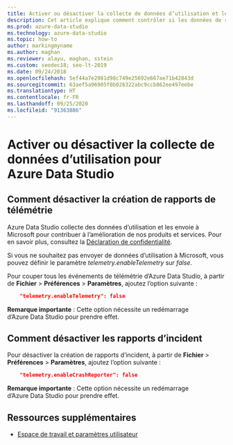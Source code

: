 ```yaml
---
title: Activer ou désactiver la collecte de données d’utilisation et les rapports d’incident
description: Cet article explique comment contrôler si les données de rapport d’utilisation et d’incident sont collectées et envoyées à Microsoft.
ms.prod: azure-data-studio
ms.technology: azure-data-studio
ms.topic: how-to
author: markingmyname
ms.author: maghan
ms.reviewer: alayu, maghan, sstein
ms.custom: seodec18; seo-lt-2019
ms.date: 09/24/2018
ms.openlocfilehash: 5ef44a7e2981d98c749e25692e667ae71b42843d
ms.sourcegitcommit: 63aef5a96905f0b026322abc9ccb862ee497eebe
ms.translationtype: HT
ms.contentlocale: fr-FR
ms.lasthandoff: 09/25/2020
ms.locfileid: "91363886"
---
```

# <a name="enable-or-disable-usage-data-collection-for-azure-data-studio"></a>Activer ou désactiver la collecte de données d’utilisation pour Azure Data Studio

## <a name="how-to-disable-telemetry-reporting"></a>Comment désactiver la création de rapports de télémétrie

Azure Data Studio collecte des données d’utilisation et les envoie à Microsoft pour contribuer à l’amélioration de nos produits et services. Pour en savoir plus, consultez la [Déclaration de confidentialité](https://go.microsoft.com/fwlink/?LinkID=528096&clcid=0x409).

Si vous ne souhaitez pas envoyer de données d’utilisation à Microsoft, vous pouvez définir le paramètre *telemetry.enableTelemetry* sur *false*.

Pour couper tous les événements de télémétrie d’Azure Data Studio, à partir de **Fichier** > **Préférences** > **Paramètres**, ajoutez l’option suivante :

```json
    "telemetry.enableTelemetry": false
```

**Remarque importante** : Cette option nécessite un redémarrage d’Azure Data Studio pour prendre effet. 

## <a name="how-to-disable-crash-reporting"></a>Comment désactiver les rapports d’incident

Pour désactiver la création de rapports d’incident, à partir de **Fichier** > **Préférences** > **Paramètres**, ajoutez l’option suivante :

```json
    "telemetry.enableCrashReporter": false
```

**Remarque importante** : Cette option nécessite un redémarrage d’Azure Data Studio pour prendre effet.

## <a name="additional-resources"></a>Ressources supplémentaires
- [Espace de travail et paramètres utilisateur](settings.md)
